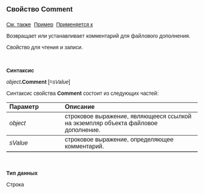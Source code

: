 ﻿<html>
<head>
<title>Файловое дополнение\Comment</title>
</head>

<body>

<p><strong><font size="4" face="Arial">Свойство Comment<br>
<br>
</font></strong><font face="Arial"><a href="../AsAttachment.html">См. 
также</a>&nbsp;
<u>Пример</u>&nbsp; <a href="../AsAttachment.html">Применяется к</a></font></p>

<p><font face="Arial">Возвращает или устанавливает комментарий для 
файлового дополнения.</font></p>

<p><font face="Arial">Свойство для чтения и записи.</font></p>

<p class="label">&nbsp;</p>

<p class="label"><font face="Arial"><b>Синтаксис</b></font></p>

<p><font face="Arial"><em>object</em><strong>.Comment </strong>[=<em>sValue</em>]</font></p>

<p><font face="Arial">Синтаксис свойства <strong>Comment</strong>
состоит из следующих частей:</font></p>

<table border="1" cellPadding="5" cols="2" frame="below" rules="rows">
<TBODY>
  <tr vAlign="top">
    <td class="label" width="29%"><font face="Arial"><b>Параметр</b></font></td>
    <td class="label" width="71%"><font face="Arial"><strong>Описание</strong></font></td>
  </tr>
  <tr>
    <td width="29%"><em><font face="Arial">object</font></em></td>
    <td width="71%"><font face="Arial">строковое выражение, являющееся 
	ссылкой на экземпляр объекта файловое дополнение.</font></td>
  </tr>
  <tr>
    <td width="29%"><font face="Arial"><em>sValue</em></font></td>
    <td width="71%"><font face="Arial">строковое выражение, 
	определяющее комментарий.</font></td>
  </tr>
</TBODY>
</table>

<p class="label">&nbsp;</p>

<p class="label"><font face="Arial"><b>Тип данных</b></font></p>

<p class="label"><font face="Arial">Строка</font></p>
<p class="label">&nbsp;</p>
</body>
</html>

